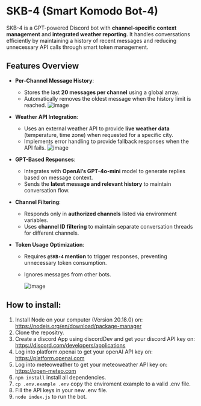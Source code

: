 # **SKB-4 (Smart Komodo Bot-4)**  

SKB-4 is a GPT-powered Discord bot with **channel-specific context management** and **integrated weather reporting**. It handles conversations efficiently by maintaining a history of recent messages and reducing unnecessary API calls through smart token management.  


## **Features Overview**  

- **Per-Channel Message History**:  
  - Stores the last **20 messages per channel** using a global array.             
  - Automatically removes the oldest message when the history limit is reached.
    ![image](https://github.com/user-attachments/assets/c755156b-172c-453d-bde8-c9868e7425c6)

- **Weather API Integration**:  
  - Uses an external weather API to provide **live weather data** (temperature, time zone) when requested for a specific city.  
  - Implements error handling to provide fallback responses when the API fails.
    ![image](https://github.com/user-attachments/assets/f8bc71f2-8212-4439-bb80-65dac3c15f25)


- **GPT-Based Responses**:  
  - Integrates with **OpenAI’s GPT-4o-mini** model to generate replies based on message context.  
  - Sends the **latest message and relevant history** to maintain conversation flow.  

- **Channel Filtering**:  
  - Responds only in **authorized channels** listed via environment variables.  
  - Uses **channel ID filtering** to maintain separate conversation threads for different channels.  

- **Token Usage Optimization**:  
  - Requires **`@SKB-4` mention** to trigger responses, preventing unnecessary token consumption.  
  - Ignores messages from other bots.
    
    ![image](https://github.com/user-attachments/assets/ad80b401-5eb3-4f74-a616-8f54d6566f20)


## How to install:
1. Install Node on your computer (Version 20.18.0) on: https://nodejs.org/en/download/package-manager
2. Clone the repositry.
3. Create a discord App using discordDev and get your discord API key on: https://discord.com/developers/applications
4. Log into platform.openai to get your openAI API key on: https://platform.openai.com
5. Log into meteoweather to get your meteoweather API key on: https://open-meteo.com
6. ```npm install``` install all dependencies.
7. ```cp .env.example .env``` copy the enviroment example to a valid .env file.
8. Fill the API keys in your new .env file.
9. ```node index.js``` to run the bot.
